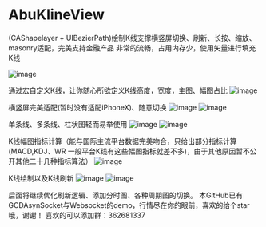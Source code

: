 # AbuKlineView
(CAShapelayer + UIBezierPath)绘制K线支撑横竖屏切换、刷新、长按、缩放、masonry适配，完美支持金融产品
非常的流畅，占用内存少，使用矢量进行填充K线

![image](https://github.com/AbuIOSDeveloper/KLine/blob/master/K线.gif)

通过宏自定义K线，让你随心所欲定义K线高度，宽度，主图、幅图占比
![image](https://github.com/AbuIOSDeveloper/KLine/blob/master/自定义K线.png)

横竖屏完美适配(暂时没有适配iPhoneX)、随意切换
![image](https://github.com/AbuIOSDeveloper/KLine/blob/master/横竖屏切换，masonry适配.png)
![image](https://github.com/AbuIOSDeveloper/KLine/blob/master/横屏图.png)

单条线、多条线、柱状图轻而易举使用
![image](https://github.com/AbuIOSDeveloper/KLine/blob/master/贝塞尔曲线.png)
![image](https://github.com/AbuIOSDeveloper/KLine/blob/master/K线柱状图.png)


K线幅图指标计算（能与国际主流平台数据完美吻合，只给出部分指标计算(MACD,KDJ、WR 一般平台K线有这些幅图指标就差不多)，由于其他原因暂不公开其他二十几种指标算法）
![image](https://github.com/AbuIOSDeveloper/KLine/blob/master/计算K线幅图指标.png)


K线绘制以及K线刷新
![image](https://github.com/AbuIOSDeveloper/KLine/blob/master/开启刷新代码.png)
![image](https://github.com/AbuIOSDeveloper/KLine/blob/master/绘制刷新K线.png)

后面将继续优化刷新逻辑、添加分时图、各种周期图的切换。
本GitHub已有GCDAsynSocket与Websocket的demo，行情尽在你的眼前，喜欢的给个star哦，谢谢！
喜欢的可以添加群：362681337


